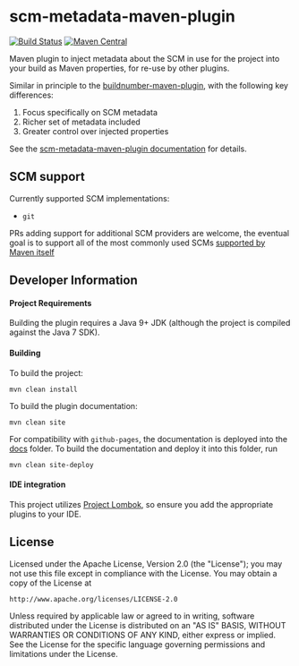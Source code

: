 # scm-metadata-maven-plugin

[![Build Status][build_badge]][build_link]
[![Maven Central][central_badge]][central_link]

[build_badge]: https://jenkins.gryphon.zone/buildStatus/icon?job=gryphon-zone%2Fscm-metadata-maven-plugin%2Fmaster
[build_link]: https://jenkins.gryphon.zone/view/master%20builds/job/gryphon-zone/job/scm-metadata-maven-plugin/job/master/

[central_badge]: https://maven-badges.herokuapp.com/maven-central/zone.gryphon.maven.plugins/scm-metadata-maven-plugin/badge.png
[central_link]: https://search.maven.org/artifact/zone.gryphon.maven.plugins/scm-metadata-maven-plugin/

Maven plugin to inject metadata about the SCM in use for the project into your build as Maven properties,
for re-use by other plugins.

Similar in principle to the [buildnumber-maven-plugin](https://www.mojohaus.org/buildnumber-maven-plugin/), with the following key differences:
1. Focus specifically on SCM metadata
1. Richer set of metadata included
1. Greater control over injected properties

See the [scm-metadata-maven-plugin documentation](https://gryphon-zone.github.io/scm-metadata-maven-plugin/) for details.

## SCM support

Currently supported SCM implementations:
* `git`

PRs adding support for additional SCM providers are welcome,
the eventual goal is to support all of the most commonly used SCMs
[supported by Maven itself](https://maven.apache.org/scm/scms-overview.html)

## Developer Information

#### Project Requirements
Building the plugin requires a Java 9+ JDK (although the project is compiled against the Java 7 SDK).

#### Building

To build the project:
```shell script
mvn clean install
```

To build the plugin documentation:
```shell script
mvn clean site
```

For compatibility with `github-pages`, the documentation is deployed into the [docs](docs) folder.
To build the documentation and deploy it into this folder, run
```shell script
mvn clean site-deploy
```

#### IDE integration

This project utilizes [Project Lombok](https://projectlombok.org/), so ensure you add the appropriate plugins to your IDE.

## License

Licensed under the Apache License, Version 2.0 (the "License");
you may not use this file except in compliance with the License.
You may obtain a copy of the License at

    http://www.apache.org/licenses/LICENSE-2.0

Unless required by applicable law or agreed to in writing, software
distributed under the License is distributed on an "AS IS" BASIS,
WITHOUT WARRANTIES OR CONDITIONS OF ANY KIND, either express or implied.
See the License for the specific language governing permissions and
limitations under the License.
